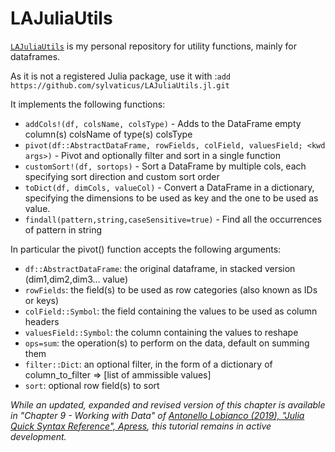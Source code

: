 # LAJuliaUtils

[`LAJuliaUtils`](https://github.com/sylvaticus/LAJuliaUtils.jl) is my personal repository for utility functions, mainly for dataframes.

As it is not a registered Julia package, use it with :`add https://github.com/sylvaticus/LAJuliaUtils.jl.git`

It implements the following functions:

* `addCols!(df, colsName, colsType)` - Adds to the DataFrame empty column\(s\) colsName of type\(s\) colsType
* `pivot(df::AbstractDataFrame, rowFields, colField, valuesField; <kwd args>)` - Pivot and optionally filter and sort in a single function
* `customSort!(df, sortops)` - Sort a DataFrame by multiple cols, each specifying sort direction and custom sort order
* `toDict(df, dimCols, valueCol)` - Convert a DataFrame in a dictionary, specifying the dimensions to be used as key and the one to be used as value.
* `findall(pattern,string,caseSensitive=true)` - Find all the occurrences of pattern in string

In particular the pivot\(\) function accepts the following arguments:

* `df::AbstractDataFrame`: the original dataframe, in stacked version \(dim1,dim2,dim3... value\)
* `rowFields`:             the field\(s\) to be used as row categories \(also known as IDs or keys\)
* `colField::Symbol`:      the field containing the values to be used as column headers
* `valuesField::Symbol`:   the column containing the values to reshape
* `ops=sum`:               the operation\(s\) to perform on the data, default on summing them
* `filter::Dict`:          an optional filter, in the form of a dictionary of column\_to\_filter =&gt; \[list of ammissible values\]
* `sort`:                  optional row field\(s\) to sort

_While an updated, expanded and revised version of this chapter is available in "Chapter 9 - Working with Data" of [Antonello Lobianco (2019), "Julia Quick Syntax Reference", Apress](https://julia-book.com), this tutorial remains in active development._
